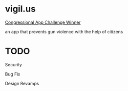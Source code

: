 # vigil.us

[Congressional App Challenge Winner](https://www.congressionalappchallenge.us/22-NY09/)

an app that prevents gun violence with the help of citizens

# TODO

Security

Bug Fix

Design Revamps
